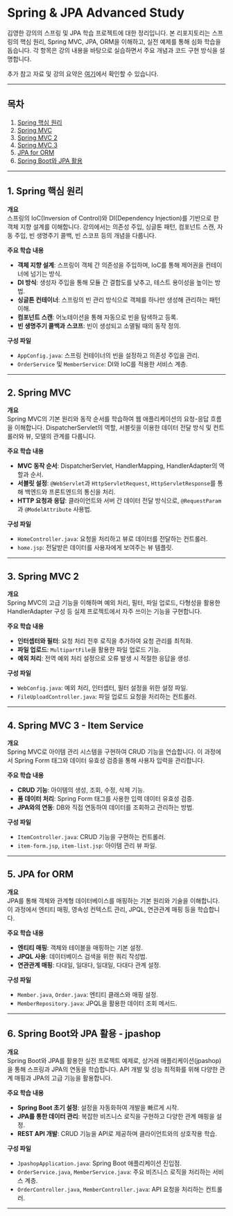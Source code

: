 # Spring & JPA Advanced Study

김영한 강의의 스프링 및 JPA 학습 프로젝트에 대한 정리입니다. 본 리포지토리는 스프링의 핵심 원리, Spring MVC, JPA, ORM을 이해하고, 실전 예제를 통해 심화 학습을 돕습니다. 각 항목은 강의 내용을 바탕으로 실습하면서 주요 개념과 코드 구현 방식을 설명합니다.

추가 참고 자료 및 강의 요약은 [여기](https://secret-pyrite-78d.notion.site/418aba1de86e42a8b6200173d6018e6f?v=1d33ca0cdb5a4dc5bdc6ee61a3731d25)에서 확인할 수 있습니다.

---

## 목차
1. [Spring 핵심 원리](#1-spring-핵심-원리)
2. [Spring MVC](#2-spring-mvc)
3. [Spring MVC 2](#3-spring-mvc-2)
4. [Spring MVC 3](#4-spring-mvc-3)
5. [JPA for ORM](#5-jpa-for-orm)
6. [Spring Boot와 JPA 활용](#6-spring-boot와-jpa-활용)

---

## 1. Spring 핵심 원리

**개요**  
스프링의 IoC(Inversion of Control)와 DI(Dependency Injection)를 기반으로 한 객체 지향 설계를 이해합니다. 강의에서는 의존성 주입, 싱글톤 패턴, 컴포넌트 스캔, 자동 주입, 빈 생명주기 콜백, 빈 스코프 등의 개념을 다룹니다.

**주요 학습 내용**
- **객체 지향 설계**: 스프링이 객체 간 의존성을 주입하며, IoC를 통해 제어권을 컨테이너에 넘기는 방식.
- **DI 방식**: 생성자 주입을 통해 모듈 간 결합도를 낮추고, 테스트 용이성을 높이는 방법.
- **싱글톤 컨테이너**: 스프링의 빈 관리 방식으로 객체를 하나만 생성해 관리하는 패턴 이해.
- **컴포넌트 스캔**: 어노테이션을 통해 자동으로 빈을 탐색하고 등록.
- **빈 생명주기 콜백과 스코프**: 빈이 생성되고 소멸될 때의 동작 정의.

**구성 파일**
- `AppConfig.java`: 스프링 컨테이너의 빈을 설정하고 의존성 주입을 관리.
- `OrderService` 및 `MemberService`: DI와 IoC를 적용한 서비스 계층.

---

## 2. Spring MVC

**개요**  
Spring MVC의 기본 원리와 동작 순서를 학습하여 웹 애플리케이션의 요청-응답 흐름을 이해합니다. DispatcherServlet의 역할, 서블릿을 이용한 데이터 전달 방식 및 컨트롤러와 뷰, 모델의 관계를 다룹니다.

**주요 학습 내용**
- **MVC 동작 순서**: DispatcherServlet, HandlerMapping, HandlerAdapter의 역할과 순서.
- **서블릿 설정**: `@WebServlet`과 `HttpServletRequest`, `HttpServletResponse`를 통해 백엔드와 프론트엔드의 통신을 처리.
- **HTTP 요청과 응답**: 클라이언트와 서버 간 데이터 전달 방식으로, `@RequestParam`과 `@ModelAttribute` 사용법.

**구성 파일**
- `HomeController.java`: 요청을 처리하고 뷰로 데이터를 전달하는 컨트롤러.
- `home.jsp`: 전달받은 데이터를 사용자에게 보여주는 뷰 템플릿.

---

## 3. Spring MVC 2

**개요**  
Spring MVC의 고급 기능을 이해하며 예외 처리, 필터, 파일 업로드, 다형성을 활용한 HandlerAdapter 구성 등 실제 프로젝트에서 자주 쓰이는 기능을 구현합니다.

**주요 학습 내용**
- **인터셉터와 필터**: 요청 처리 전후 로직을 추가하여 요청 관리를 최적화.
- **파일 업로드**: `MultipartFile`을 활용한 파일 업로드 기능.
- **예외 처리**: 전역 예외 처리 설정으로 오류 발생 시 적절한 응답을 생성.

**구성 파일**
- `WebConfig.java`: 예외 처리, 인터셉터, 필터 설정을 위한 설정 파일.
- `FileUploadController.java`: 파일 업로드 요청을 처리하는 컨트롤러.

---

## 4. Spring MVC 3 - Item Service

**개요**  
Spring MVC로 아이템 관리 시스템을 구현하여 CRUD 기능을 연습합니다. 이 과정에서 Spring Form 태그와 데이터 유효성 검증을 통해 사용자 입력을 관리합니다.

**주요 학습 내용**
- **CRUD 기능**: 아이템의 생성, 조회, 수정, 삭제 기능.
- **폼 데이터 처리**: Spring Form 태그를 사용한 입력 데이터 유효성 검증.
- **JPA와의 연동**: DB와 직접 연동하여 데이터를 조회하고 관리하는 방법.

**구성 파일**
- `ItemController.java`: CRUD 기능을 구현하는 컨트롤러.
- `item-form.jsp`, `item-list.jsp`: 아이템 관리 뷰 파일.

---

## 5. JPA for ORM

**개요**  
JPA를 통해 객체와 관계형 데이터베이스를 매핑하는 기본 원리와 기술을 이해합니다. 이 과정에서 엔티티 매핑, 영속성 컨텍스트 관리, JPQL, 연관관계 매핑 등을 학습합니다.

**주요 학습 내용**
- **엔티티 매핑**: 객체와 테이블을 매핑하는 기본 설정.
- **JPQL 사용**: 데이터베이스 검색을 위한 쿼리 작성법.
- **연관관계 매핑**: 다대일, 일대다, 일대일, 다대다 관계 설정.

**구성 파일**
- `Member.java`, `Order.java`: 엔티티 클래스와 매핑 설정.
- `MemberRepository.java`: JPQL을 활용한 데이터 조회 메서드.

---

## 6. Spring Boot와 JPA 활용 - jpashop

**개요**  
Spring Boot와 JPA를 활용한 실전 프로젝트 예제로, 상거래 애플리케이션(jpashop)을 통해 스프링과 JPA의 연동을 학습합니다. API 개발 및 성능 최적화를 위해 다양한 관계 매핑과 JPA의 고급 기능을 활용합니다.

**주요 학습 내용**
- **Spring Boot 초기 설정**: 설정을 자동화하여 개발을 빠르게 시작.
- **JPA를 통한 데이터 관리**: 복잡한 비즈니스 로직을 구현하고 다양한 관계 매핑을 설정.
- **REST API 개발**: CRUD 기능을 API로 제공하며 클라이언트와의 상호작용 학습.

**구성 파일**
- `JpashopApplication.java`: Spring Boot 애플리케이션 진입점.
- `OrderService.java`, `MemberService.java`: 주요 비즈니스 로직을 처리하는 서비스 계층.
- `OrderController.java`, `MemberController.java`: API 요청을 처리하는 컨트롤러.

---